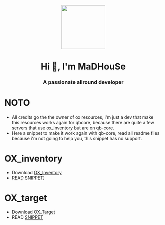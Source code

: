 <p align="center">
    <img width="140" src="https://icons.iconarchive.com/icons/iconarchive/red-orb-alphabet/128/Letter-M-icon.png" />  
    <h1 align="center">Hi 👋, I'm MaDHouSe</h1>
    <h3 align="center">A passionate allround developer </h3>    
</p>

# NOTO
- All credits go the the owner of ox resources, i'm just a dev that make this resources works again for qbcore, because there are quite a few servers that use ox_inventory but are on qb-core.
- Here a snippet to make it work again with qb-core, read all readme files because i'm not going to help you, this snippet has no support.

# OX_inventory
- Download [OX_Inventory](https://github.com/overextended/ox_inventory/releases)
- READ [SNIPPET](https://github.com/MaDHouSe79/ox-on-qbcore/blob/main/ox_inventory/readme.md))

# OX_target
- Download [OX_Target](https://github.com/overextended/ox_target/releases)
- READ [SNIPPET](https://github.com/MaDHouSe79/ox-on-qbcore/blob/main/ox_target/readme.md)
